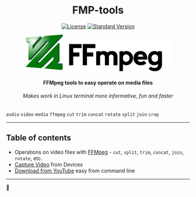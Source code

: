 <h1 align="center">FMP-tools</h1>

<p align="center">
  <a href="./LICENSE"><img src="https://img.shields.io/badge/license-MIT-green.svg?style=flat" alt="License"></a>
  <a href="https://github.com/conventional-changelog/standard-version"><img src="https://img.shields.io/badge/release-standard%20version-brightgreen.svg?style=plastic" alt="Standard Version"></a>
  <!--/ <a href="https://github.com/tbaltrushaitis/fmp-tools/stargazers"><img src="https://img.shields.io/github/stars/tbaltrushaitis/fmp-tools.svg?style=flat" alt="GitHub Stars"></a> /-->
</p>

<!--/ [![License](https://img.shields.io/badge/license-MIT-green.svg?style=flat)](https://github.com/tbaltrushaitis/bash-files/blob/master/LICENSE) /-->
<!--/ [![Standard Version](https://img.shields.io/badge/release-standard%20version-brightgreen.svg?style=plastic)](https://github.com/conventional-changelog/standard-version) /-->

<p align="center">
  <img src="assets/img/ffmpeg-logo.png" alt="FFMPEG tools" />
</p>

<h4 align="center">FFMpeg tools to easy operate on media files</h4>
<p align="center">
  <h6 align="center">Makes work in Linux terminal more informative, fun and faster</h6>
</p>

`audio` `video` `media` `ffmpeg` `cut` `trim` `concat` `rotate` `split` `join` `crop`

---

## Table of contents ##

- Operations on video files with [FFMpeg](./FFMPEG.md) - `cut`, `split`, `trim`, `concat`, `join`, `rotate`, etc.
- [Capture Video](./VIDEO-CAPTURE.md) from Devices
- [Download from YouTube](./YOUTUBE-DOWNLOADER.md) easy from command line

---

:scorpion:
